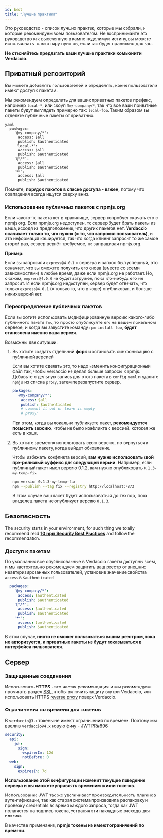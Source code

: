 ```yaml
---
id: best
title: "Лучшие практики"
---
```


Это руководство - список лучших практик, которые мы собрали, и которые рекомендуем всем пользователям. Не воспринимайте это руководство как высеченную в камне неделимую истину, вы можете использовать только пару пунктов, если так будет правильно для вас.

**Не стесняйтесь предлагать ваши лучшие практики комьюнити Verdaccio**.

## Приватный репозиторий

Вы можете добавлять пользователей и определять, какие пользователи имеют доступ к пакетам.

Мы рекомендуем определить для ваших приватных пакетов префикс, например `local-*`, или скоуп `@my-company/*`, так что все ваши приватные пакеты будут выглядеть примерно так: `local-foo`. Таким образом вы отделите публичные пакеты от приватных.

    yaml
      packages:
        '@my-company/*':
          access: $all
          publish: $authenticated
         'local-*':
          access: $all
          publish: $authenticated
        '@*/*':
          access: $all
          publish: $authenticated
        '**':
          access: $all
          publish: $authenticated

Помните, **порядок пакетов в списке доступа - важен**, потому что совпадения всегда ищутся сверху вниз.

### Использование публичных пакетов с npmjs.org

Если какого-то пакета нет в хранилище, сервер попробует скачать его с npmjs.org. Если npmjs.org недоступен, то сервер будет брать пакеты из кэша, исходя из предположения, что других пакетов нет. **Verdaccio скачивает только то, что нужно (= то, что запросил пользователь)**, и эта информация кэшируется, так что когда клиент запросит то же самое второй раз, сервер вернёт требуемое, не запрашивая npmjs.org.

**Пример:**

Если вы запросили `express@4.0.1` с сервера и запрос был успешный, это означает, что вы сможете получить его снова (вместе со всеми зависимостями) в любое время, даже если npmjs.org не работает. Но, скажем, `express@4.0.0` не будет загружен, пока кто-нибудь его не запросит. И если npmjs.org недоступен, сервер будет отвечать, что только `express@4.0.1` (= только то, что в кэше) опубликован, и больше никих версий нет.

### Переопределение публичных пакетов

Если вы хотите использовать модифицированную версию какого-либо публичного пакета `foo`, то просто опубликуйте его на вашем локальном сервере, и когда вы запустите команду `npm install foo`, **будет становлена именно ваша версия**.

Возможны две ситуации:

1. Вы хотите создать отдельный **форк** и остановить синхронизацию с публичной версией.
    
    Если вы хотите сделать это, то надо изменить конфигурационный файл так, чтобы verdaccio не делал больше запросы к npmjs. Добавьте отдельную запись для этого пакета в `config.yaml` и удалите `npmjs` из списка `proxy`, затем перезапустите сервер.
    
    ```yaml
    packages:
      '@my-company/*':
        access: $all
        publish: $authenticated
        # comment it out or leave it empty
        # proxy:
    ```
    
    При этом, когда вы локально публикуете пакет, **рекомендуется повысить версию**, чтобы не было конфликта с версией, которая же есть в кэше.

2. Вы хотите временно использовать свою версию, но вернуться к публичному пакету, когда выйдет обновление.
    
    Чтобы избежать конфликта версий, **вам нужно использовать свой пре-релизный суффикс для следующей версии**. Например, если публичный пакет имел версию 0.1.2, вам нужно опубликовать `0.1.3-my-temp-fix`.
    
    ```bash
    npm version 0.1.3-my-temp-fix
    npm --publish --tag fix --registry http://localhost:4873
    ```
    
    В этом случае ваш пакет будет использоваться до тех пор, пока владелец пакета не опубликует версию `0.1.3`.

## Безопасность

The security starts in your environment, for such thing we totally recommend read **[10 npm Security Best Practices](https://snyk.io/blog/ten-npm-security-best-practices/)** and follow the recommendation.

### Доступ к пакетам

По умолчанию все опубликованные в Verdaccio пакеты доступны всем, и мы настоятельно рекомендуем защитить ваш реестр от внешних неавторизированных пользователей, установив значение свойства `access` в `$authenticated`.

```yaml
  packages:
    '@my-company/*':
      access: $authenticated
      publish: $authenticated
    '@*/*':
      access: $authenticated
      publish: $authenticated
    '**':
      access: $authenticated
      publish: $authenticated
   ```

В этом случае, **никто не сможет пользоваться вашим реестром, пока не авторизуется, и приватные пакеты не будут показываться в интерфейса пользователя**.

## Сервер

### Защищенные соединения

Использовать **HTTPS** - это частая рекомендация, и мы рекомендуем прочитать раздел [SSL](ssl.md), чтобы включить защиту внутри Verdaccio, или использовать HTTPS [reverse proxy](reverse-proxy.md) поверх Verdaccio.

### Ограничения по времени для токенов

В `verdaccio@3.x` токены не имеют ограничений по времени. Поэтому мы ввели в `verdaccio@4.x` новую фичу - JWT [PR#896](https://github.com/verdaccio/verdaccio/pull/896)

```yaml
security:
  api:
    jwt:
      sign:
        expiresIn: 15d
        notBefore: 0
  web:
    sign:
      expiresIn: 7d
```

**Использование этой конфигурации изменит текущее поведение сервера и вы сможете управлять временим жизни токенов**.

Использование JWT так же увеличивает производительность плагинов аутентификации, так как старая система производила распаковку и проверку credentials во время каждого запроса, тогда как JWT полагается на подпись токена, устраняя эти накладные расходы для плагина.

В качестве примечания, **npmjs токены не имеют ограничений по времени**.